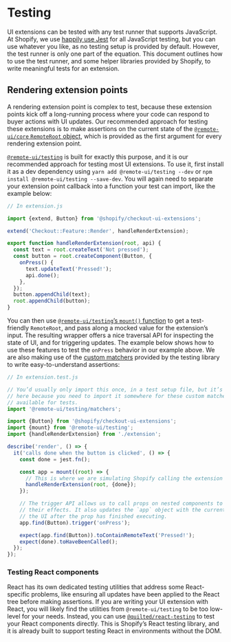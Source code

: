 # Testing

UI extensions can be tested with any test runner that supports JavaScript. At Shopify, we use [happily use Jest](https://jestjs.io) for all JavaScript testing, but you can use whatever you like, as no testing setup is provided by default. However, the test runner is only one part of the equation. This document outlines how to use the test runner, and some helper libraries provided by Shopify, to write meaningful tests for an extension.

## Rendering extension points

A rendering extension point is complex to test, because these extension points kick off a long-running process where your code can respond to buyer actions with UI updates. Our recommended approach for testing these extensions is to make assertions on the current state of the [`@remote-ui/core` `RemoteRoot` object](https://github.com/Shopify/remote-ui/tree/main/packages/core#remoteroot), which is provided as the first argument for every rendering extension point.

[`@remote-ui/testing`](https://github.com/Shopify/remote-ui/tree/main/packages/testing) is built for exactly this purpose, and it is our recommended approach for testing most UI extensions. To use it, first install it as a dev dependency using `yarn add @remote-ui/testing --dev` or `npm install @remote-ui/testing --save-dev`. You will again need to separate your extension point callback into a function your test can import, like the example below:

```ts
// In extension.js

import {extend, Button} from '@shopify/checkout-ui-extensions';

extend('Checkout::Feature::Render', handleRenderExtension);

export function handleRenderExtension(root, api) {
  const text = root.createText('Not pressed');
  const button = root.createComponent(Button, {
    onPress() {
      text.updateText('Pressed!');
      api.done();
    },
  });
  button.appendChild(text);
  root.appendChild(button);
}
```

You can then use [`@remote-ui/testing`’s `mount()` function](https://github.com/Shopify/remote-ui/tree/main/packages/testing#usage) to get a test-friendly `RemoteRoot`, and pass along a mocked value for the extension’s input. The resulting wrapper offers a nice traversal API for inspecting the state of UI, and for triggering updates. The example below shows how to use these features to test the `onPress` behavior in our example above. We are also making use of the [custom matchers](https://github.com/Shopify/remote-ui/tree/main/packages/testing#matchers) provided by the testing library to write easy-to-understand assertions:

```ts
// In extension.test.js

// You’d usually only import this once, in a test setup file, but it’s presented
// here because you need to import it somewhere for these custom matchers to be
// available for tests.
import '@remote-ui/testing/matchers';

import {Button} from '@shopify/checkout-ui-extensions';
import {mount} from '@remote-ui/testing';
import {handleRenderExtension} from './extension';

describe('render', () => {
  it('calls done when the button is clicked', () => {
    const done = jest.fn();

    const app = mount((root) => {
      // This is where we are simulating Shopify calling the extension point.
      handleRenderExtension(root, {done});
    });

    // The trigger API allows us to call props on nested components to simulate
    // their effects. It also updates the `app` object with the current state of
    // the UI after the prop has finished executing.
    app.find(Button).trigger('onPress');

    expect(app.find(Button)).toContainRemoteText('Pressed!');
    expect(done).toHaveBeenCalled();
  });
});
```

### Testing React components

React has its own dedicated testing utilities that address some React-specific problems, like ensuring all updates have been applied to the React tree before making assertions. If you are writing your UI extension with React, you will likely find the utilities from `@remote-ui/testing` to be too low-level for your needs. Instead, you can use [`@quilted/react-testing`](https://github.com/lemonmade/quilt/tree/main/packages/react-testing) to test your React components directly. This is Shopify’s React testing library, and it is already built to support testing React in environments without the DOM.
